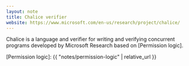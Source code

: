 ```yaml
---
layout: note
title: Chalice verifier
website: https://www.microsoft.com/en-us/research/project/chalice/
---
```


Chalice is a language and verifier for writing and verifying concurrent
programs developed by Microsoft Research based on [Permission logic].


[Permission logic]: {{ "notes/permission-logic" | relative_url }}
